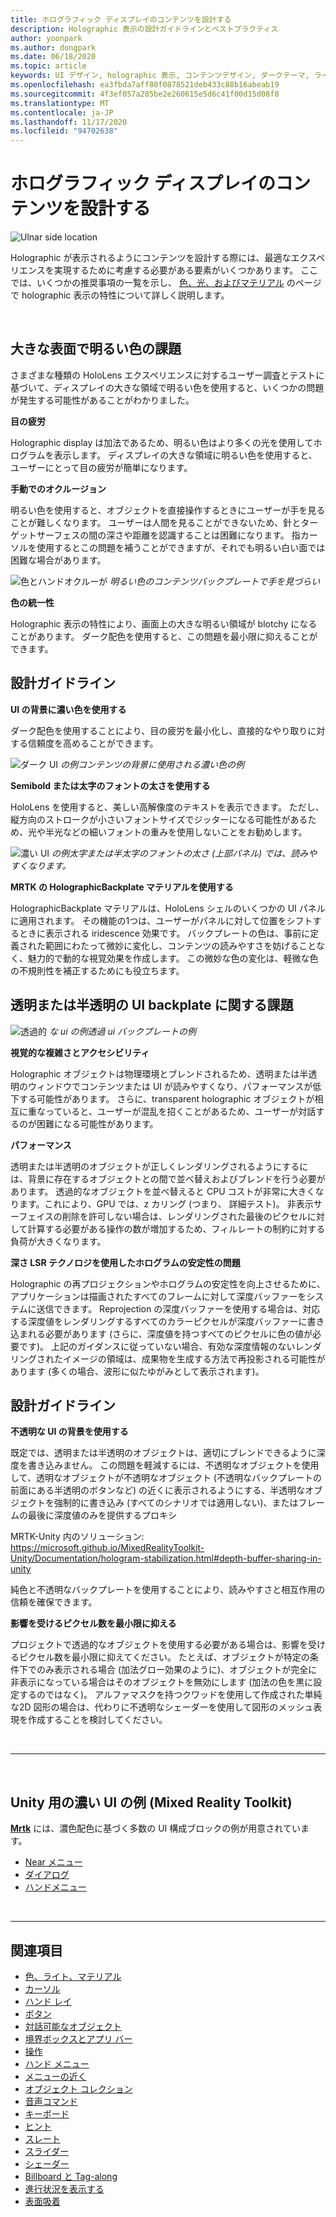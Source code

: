 ```yaml
---
title: ホログラフィック ディスプレイのコンテンツを設計する
description: Holographic 表示の設計ガイドラインとベストプラクティス
author: yoonpark
ms.author: dongpark
ms.date: 06/18/2020
ms.topic: article
keywords: UI デザイン, holographic 表示, コンテンツデザイン, ダークテーマ, ライトテーマ, mixed reality ヘッドセット, windows mixed reality ヘッドセット, 仮想現実ヘッドセット, HoloLens, MRTK, Mixed Reality Toolkit, 設計, ピクセル
ms.openlocfilehash: ea3fbda7aff80f0878521deb433c88b16abeab19
ms.sourcegitcommit: 4f3ef057a285be2e260615e5d6c41f00d15d08f8
ms.translationtype: MT
ms.contentlocale: ja-JP
ms.lasthandoff: 11/17/2020
ms.locfileid: "94702638"
---
```

# <a name="designing-content-for-holographic-display"></a>ホログラフィック ディスプレイのコンテンツを設計する

![Ulnar side location](images/UX_Hero_DarkTheme.jpg)

Holographic が表示されるようにコンテンツを設計する際には、最適なエクスペリエンスを実現するために考慮する必要がある要素がいくつかあります。 ここでは、いくつかの推奨事項の一覧を示し、 [色、光、およびマテリアル](color-light-and-materials.md) のページで holographic 表示の特性について詳しく説明します。

<br>

## <a name="challenges-with-bright-color-on-a-large-surface"></a>大きな表面で明るい色の課題 
さまざまな種類の HoloLens エクスペリエンスに対するユーザー調査とテストに基づいて、ディスプレイの大きな領域で明るい色を使用すると、いくつかの問題が発生する可能性があることがわかりました。 

**目の疲労** 

Holographic display は加法であるため、明るい色はより多くの光を使用してホログラムを表示します。 ディスプレイの大きな領域に明るい色を使用すると、ユーザーにとって目の疲労が簡単になります。 

**手動でのオクルージョン** 

明るい色を使用すると、オブジェクトを直接操作するときにユーザーが手を見ることが難しくなります。 ユーザーは人間を見ることができないため、針とターゲットサーフェスの間の深さや距離を認識することは困難になります。 指カーソルを使用するとこの問題を補うことができますが、それでも明るい白い面では困難な場合があります。 

![色とハンドオクルーが ](images/color_handocclusion.jpg)
 *明るい色のコンテンツバックプレートで手を見づらい*

**色の統一性**

Holographic 表示の特性により、画面上の大きな明るい領域が blotchy になることがあります。 ダーク配色を使用すると、この問題を最小限に抑えることができます。 

## <a name="design-guidelines"></a>設計ガイドライン

**UI の背景に濃い色を使用する**

ダーク配色を使用することにより、目の疲労を最小化し、直接的なやり取りに対する信頼度を高めることができます。 

![ダーク UI ](images/color_dark_examples.jpg)
 *の例コンテンツの背景に使用される濃い色の例*

**Semibold または太字のフォントの太さを使用する**

HoloLens を使用すると、美しい高解像度のテキストを表示できます。 ただし、縦方向のストロークが小さいフォントサイズでジッターになる可能性があるため、光や半光などの細いフォントの重みを使用しないことをお勧めします。 

![濃い UI ](images/color_font_examples.jpg)
 *の例太字または半太字のフォントの太さ (上部パネル) では、読みやすくなります。*

**MRTK の HolographicBackplate マテリアルを使用する**

HolographicBackplate マテリアルは、HoloLens シェルのいくつかの UI パネルに適用されます。 その機能の1つは、ユーザーがパネルに対して位置をシフトするときに表示される iridescence 効果です。 バックプレートの色は、事前に定義された範囲にわたって微妙に変化し、コンテンツの読みやすさを妨げることなく、魅力的で動的な視覚効果を作成します。 この微妙な色の変化は、軽微な色の不規則性を補正するためにも役立ちます。 


## <a name="challenges-with-transparent-or-translucent-ui-backplate"></a>透明または半透明の UI backplate に関する課題 
![透過的 ](images/color_transparent_examples.jpg)
 *な ui の例透過 ui バックプレートの例*

**視覚的な複雑さとアクセシビリティ**

Holographic オブジェクトは物理環境とブレンドされるため、透明または半透明のウィンドウでコンテンツまたは UI が読みやすくなり、パフォーマンスが低下する可能性があります。 さらに、transparent holographic オブジェクトが相互に重なっていると、ユーザーが混乱を招くことがあるため、ユーザーが対話するのが困難になる可能性があります。

**パフォーマンス**

透明または半透明のオブジェクトが正しくレンダリングされるようにするには、背景に存在するオブジェクトとの間で並べ替えおよびブレンドを行う必要があります。 透過的なオブジェクトを並べ替えると CPU コストが非常に大きくなります。これにより、GPU では、z カリング (つまり、 詳細テスト)。 非表示サーフェイスの削除を許可しない場合は、レンダリングされた最後のピクセルに対して計算する必要がある操作の数が増加するため、フィルレートの制約に対する負荷が大きくなります。

**深さ LSR テクノロジを使用したホログラムの安定性の問題**

Holographic の再プロジェクションやホログラムの安定性を向上させるために、アプリケーションは描画されたすべてのフレームに対して深度バッファーをシステムに送信できます。 Reprojection の深度バッファーを使用する場合は、対応する深度値をレンダリングするすべてのカラーピクセルが深度バッファーに書き込まれる必要があります (さらに、深度値を持つすべてのピクセルに色の値が必要です)。 上記のガイダンスに従っていない場合、有効な深度情報のないレンダリングされたイメージの領域は、成果物を生成する方法で再投影される可能性があります (多くの場合、波形に似たゆがみとして表示されます)。


## <a name="design-guidelines"></a>設計ガイドライン
**不透明な UI の背景を使用する**

既定では、透明または半透明のオブジェクトは、適切にブレンドできるように深度を書き込みません。 この問題を軽減するには、不透明なオブジェクトを使用して、透明なオブジェクトが不透明なオブジェクト (不透明なバックプレートの前面にある半透明のボタンなど) の近くに表示されるようにする、半透明なオブジェクトを強制的に書き込み (すべてのシナリオでは適用しない)、またはフレームの最後に深度値のみを提供するプロキシ

MRTK-Unity 内のソリューション: https://microsoft.github.io/MixedRealityToolkit-Unity/Documentation/hologram-stabilization.html#depth-buffer-sharing-in-unity  

純色と不透明なバックプレートを使用することにより、読みやすさと相互作用の信頼を確保できます。

**影響を受けるピクセル数を最小限に抑える**

プロジェクトで透過的なオブジェクトを使用する必要がある場合は、影響を受けるピクセル数を最小限に抑えてください。 たとえば、オブジェクトが特定の条件下でのみ表示される場合 (加法グロー効果のように)、オブジェクトが完全に非表示になっている場合はそのオブジェクトを無効にします (加法の色を黒に設定するのではなく)。 アルファマスクを持つクワッドを使用して作成された単純な2D 図形の場合は、代わりに不透明なシェーダーを使用して図形のメッシュ表現を作成することを検討してください。 

<br/>

---

<br/>

## <a name="dark-ui-examples-in-mrtk-mixed-reality-toolkit-for-unity"></a>Unity 用の濃い UI の例 (Mixed Reality Toolkit)
**[Mrtk](https://github.com/Microsoft/MixedRealityToolkit-Unity)** には、濃色配色に基づく多数の UI 構成ブロックの例が用意されています。

* [Near メニュー](https://microsoft.github.io/MixedRealityToolkit-Unity/Documentation/README_NearMenu.html)
* [ダイアログ](https://microsoft.github.io/MixedRealityToolkit-Unity/Assets/MRTK/SDK/Experimental/Dialog/README_Dialog.html)
* [ハンドメニュー](https://microsoft.github.io/MixedRealityToolkit-Unity/Documentation/README_HandMenu.html)


<br>

---


## <a name="see-also"></a>関連項目
* [色、ライト、マテリアル](color-light-and-materials.md)
* [カーソル](cursors.md)
* [ハンド レイ](point-and-commit.md)
* [ボタン](button.md)
* [対話可能なオブジェクト](interactable-object.md)
* [境界ボックスとアプリ バー](app-bar-and-bounding-box.md)
* [操作](direct-manipulation.md)
* [ハンド メニュー](hand-menu.md)
* [メニューの近く](near-menu.md)
* [オブジェクト コレクション](object-collection.md)
* [音声コマンド](voice-input.md)
* [キーボード](keyboard.md)
* [ヒント](tooltip.md)
* [スレート](slate.md)
* [スライダー](slider.md)
* [シェーダー](shader.md)
* [Billboard と Tag-along](billboarding-and-tag-along.md)
* [進行状況を表示する](progress.md)
* [表面吸着](surface-magnetism.md)
